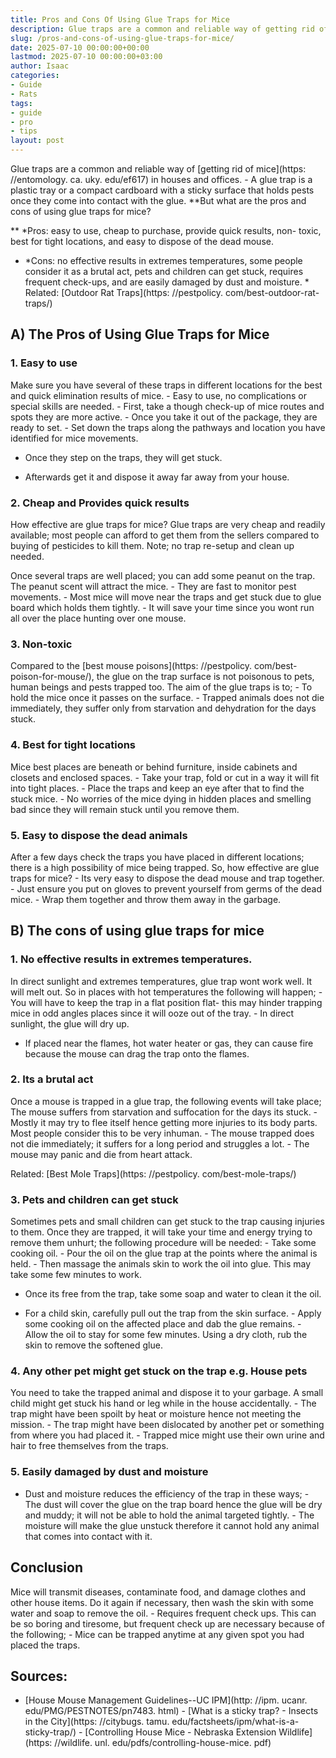 ```yaml
---
title: Pros and Cons Of Using Glue Traps for Mice
description: Glue traps are a common and reliable way of getting rid of mice in houses and offices. - A glue trap is a plastic tray or a compact cardboard with a sticky...
slug: /pros-and-cons-of-using-glue-traps-for-mice/
date: 2025-07-10 00:00:00+00:00
lastmod: 2025-07-10 00:00:00+03:00
author: Isaac
categories:
- Guide
- Rats
tags:
- guide
- pro
- tips
layout: post
---
```


Glue traps are a common and reliable way of [getting rid of mice](https: //entomology. ca. uky. edu/ef617) in houses and offices. - A glue trap is a plastic tray or a compact cardboard with a sticky surface that holds pests once they come into contact with the glue. **But what are the pros and cons of using glue traps for mice?

** *Pros: easy to use, cheap to purchase, provide quick results, non- toxic, best for tight locations, and easy to dispose of the dead mouse.

* *Cons: no effective results in extremes temperatures, some people consider it as a brutal act, pets and children can get stuck, requires frequent check-ups, and are easily damaged by dust and moisture. * Related: [Outdoor Rat Traps](https: //pestpolicy. com/best-outdoor-rat-traps/)

##  A) The Pros of Using Glue Traps for Mice

###  1. Easy to use

Make sure you have several of these traps in different locations for the best and quick elimination results of mice. - Easy to use, no complications or special skills are needed. - First, take a though check-up of mice routes and spots they are more active. - Once you take it out of the package, they are ready to set. - Set down the traps along the pathways and location you have identified for mice movements.

- Once they step on the traps, they will get stuck.

- Afterwards get it and dispose it away far away from your house.

###  2. Cheap and Provides quick results

How effective are glue traps for mice? Glue traps are very cheap and readily available; most people can afford to get them from the sellers compared to buying of pesticides to kill them. Note; no trap re-setup and clean up needed.

Once several traps are well placed; you can add some peanut on the trap. The peanut scent will attract the mice. - They are fast to monitor pest movements. - Most mice will move near the traps and get stuck due to glue board which holds them tightly. - It will save your time since you wont run all over the place hunting over one mouse.

###  3. Non-toxic

Compared to the [best mouse poisons](https: //pestpolicy. com/best-poison-for-mouse/), the glue on the trap surface is not poisonous to pets, human beings and pests trapped too. The aim of the glue traps is to; - To hold the mice once it passes on the surface. - Trapped animals does not die immediately, they suffer only from starvation and dehydration for the days stuck.

###  4. Best for tight locations

Mice best places are beneath or behind furniture, inside cabinets and closets and enclosed spaces. - Take your trap, fold or cut in a way it will fit into tight places. - Place the traps and keep an eye after that to find the stuck mice. - No worries of the mice dying in hidden places and smelling bad since they will remain stuck until you remove them.

###  5. Easy to dispose the dead animals

After a few days check the traps you have placed in different locations; there is a high possibility of mice being trapped. So, how effective are glue traps for mice? - Its very easy to dispose the dead mouse and trap together. - Just ensure you put on gloves to prevent yourself from germs of the dead mice. - Wrap them together and throw them away in the garbage.

##  B) The cons of using glue traps for mice

###  1. No effective results in extremes temperatures.

In direct sunlight and extremes temperatures, glue trap wont work well. It will melt out. So in places with hot temperatures the following will happen; - You will have to keep the trap in a flat position flat- this may hinder trapping mice in odd angles places since it will ooze out of the tray. - In direct sunlight, the glue will dry up.

- If placed near the flames, hot water heater or gas, they can cause fire because the mouse can drag the trap onto the flames.

###  2. Its a brutal act

Once a mouse is trapped in a glue trap, the following events will take place; The mouse suffers from starvation and suffocation for the days its stuck. - Mostly it may try to flee itself hence getting more injuries to its body parts. Most people consider this to be very inhuman. - The mouse trapped does not die immediately; it suffers for a long period and struggles a lot. - The mouse may panic and die from heart attack.

Related: [Best Mole Traps](https: //pestpolicy. com/best-mole-traps/)

###  3. Pets and children can get stuck

Sometimes pets and small children can get stuck to the trap causing injuries to them. Once they are trapped, it will take your time and energy trying to remove them unhurt; the following procedure will be needed: - Take some cooking oil. - Pour the oil on the glue trap at the points where the animal is held. - Then massage the animals skin to work the oil into glue. This may take some few minutes to work.

- Once its free from the trap, take some soap and water to clean it the oil.

- For a child skin, carefully pull out the trap from the skin surface. - Apply some cooking oil on the affected place and dab the glue remains. - Allow the oil to stay for some few minutes. Using a dry cloth, rub the skin to remove the softened glue.

###  4. Any other pet might get stuck on the trap e.g. House pets

You need to take the trapped animal and dispose it to your garbage. A small child might get stuck his hand or leg while in the house accidentally. - The trap might have been spoilt by heat or moisture hence not meeting the mission. - The trap might have been dislocated by another pet or something from where you had placed it. - Trapped mice might use their own urine and hair to free themselves from the traps.

###  5. Easily damaged by dust and moisture

- Dust and moisture reduces the efficiency of the trap in these ways; - The dust will cover the glue on the trap board hence the glue will be dry and muddy; it will not be able to hold the animal targeted tightly. - The moisture will make the glue unstuck therefore it cannot hold any animal that comes into contact with it.

##  Conclusion

Mice will transmit diseases, contaminate food, and damage clothes and other house items. Do it again if necessary, then wash the skin with some water and soap to remove the oil. - Requires frequent check ups. This can be so boring and tiresome, but frequent check up are necessary because of the following; - Mice can be trapped anytime at any given spot you had placed the traps.

##  Sources:

- [House Mouse Management Guidelines--UC IPM](http: //ipm. ucanr. edu/PMG/PESTNOTES/pn7483. html) - [What is a sticky trap? - Insects in the City](https: //citybugs. tamu. edu/factsheets/ipm/what-is-a-sticky-trap/) - [Controlling House Mice - Nebraska Extension Wildlife](https: //wildlife. unl. edu/pdfs/controlling-house-mice. pdf)
